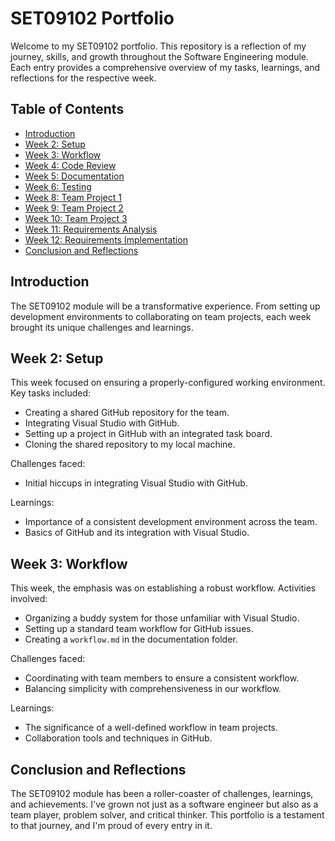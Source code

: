 # SET09102 Portfolio

Welcome to my SET09102 portfolio. This repository is a reflection of my journey, skills, and growth throughout the Software Engineering module. Each entry provides a comprehensive overview of my tasks, learnings, and reflections for the respective week.

## Table of Contents

- [Introduction](#introduction)
- [Week 2: Setup](#week-2-setup)
- [Week 3: Workflow](#week-3-workflow)
- [Week 4: Code Review](#week-4-code-review)
- [Week 5: Documentation](#week-5-documentation)
- [Week 6: Testing](#week-6-testing)
- [Week 8: Team Project 1](#week-8-team-project-1)
- [Week 9: Team Project 2](#week-9-team-project-2)
- [Week 10: Team Project 3](#week-10-team-project-3)
- [Week 11: Requirements Analysis](#week-11-requirements-analysis)
- [Week 12: Requirements Implementation](#week-12-requirements-implementation)
- [Conclusion and Reflections](#conclusion-and-reflections)

## Introduction

The SET09102 module will be a transformative experience. From setting up development environments to collaborating on team projects, each week brought its unique challenges and learnings.

## Week 2: Setup

This week focused on ensuring a properly-configured working environment. Key tasks included:

- Creating a shared GitHub repository for the team.
- Integrating Visual Studio with GitHub.
- Setting up a project in GitHub with an integrated task board.
- Cloning the shared repository to my local machine.

Challenges faced:

- Initial hiccups in integrating Visual Studio with GitHub.

Learnings:

- Importance of a consistent development environment across the team.
- Basics of GitHub and its integration with Visual Studio.

## Week 3: Workflow

This week, the emphasis was on establishing a robust workflow. Activities involved:

- Organizing a buddy system for those unfamiliar with Visual Studio.
- Setting up a standard team workflow for GitHub issues.
- Creating a `workflow.md` in the documentation folder.

Challenges faced:

- Coordinating with team members to ensure a consistent workflow.
- Balancing simplicity with comprehensiveness in our workflow.

Learnings:

- The significance of a well-defined workflow in team projects.
- Collaboration tools and techniques in GitHub.

<!-- ... other weeks ... -->

## Conclusion and Reflections

The SET09102 module has been a roller-coaster of challenges, learnings, and achievements. I've grown not just as a software engineer but also as a team player, problem solver, and critical thinker. This portfolio is a testament to that journey, and I'm proud of every entry in it.

